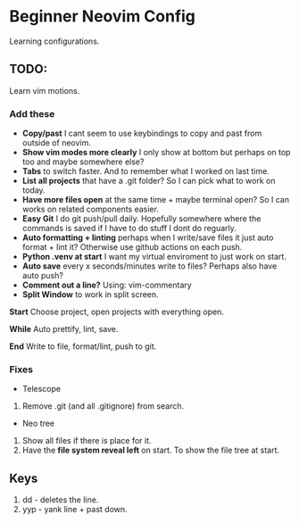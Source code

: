 # Beginner Neovim Config

Learning configurations.

## TODO:

Learn vim motions.

### Add these

- **Copy/past** I cant seem to use keybindings to copy and past from outside of neovim.
- **Show vim modes more clearly** I only show at bottom but perhaps on top too and maybe somewhere else?
- **Tabs** to switch faster. And to remember what I worked on last time.
- **List all projects** that have a .git folder? So I can pick what to work on today.
- **Have more files open** at the same time + maybe terminal open? So I can works on related components easier.
- **Easy Git** I do git push/pull daily. Hopefully somewhere where the commands is saved if I have to do stuff I dont do reguarly.
- **Auto formatting + linting** perhaps when I write/save files it just auto format + lint it? Otherwise use github actions on each push.
- **Python .venv at start** I want my virtual enviroment to just work on start.
- **Auto save** every x seconds/minutes write to files? Perhaps also have auto push?
- **Comment out a line?** Using: vim-commentary
- **Split Window** to work in split screen.

**Start**
Choose project, open projects with everything open.

**While**
Auto prettify, lint, save.

**End**
Write to file, format/lint, push to git.

### Fixes

- Telescope

1. Remove .git (and all .gitignore) from search.

- Neo tree

1. Show all files if there is place for it.
1. Have the **file system reveal left** on start. To show the file tree at start.

## Keys

1. dd - deletes the line.
1. yyp - yank line + past down.
